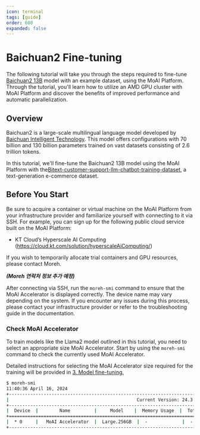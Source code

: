 ```yaml
---
icon: terminal
tags: [guide]
order: 600
expanded: false
---
```


# Baichuan2 Fine-tuning

The following tutorial will take you through the steps required to fine-tune [Baichuan2 13B](https://huggingface.co/baichuan-inc/Baichuan2-13B-Base) model with an example dataset, using the MoAI Platform. Through the tutorial, you'll learn how to utilize an AMD GPU cluster with MoAI Platform and discover the benefits of improved performance and automatic parallelization.

## Overview

Baichuan2 is a large-scale multilingual language model developed by [Baichuan Intelligent Technology](https://github.com/baichuan-inc). This model offers configurations with 70 billion and 130 billion parameters trained on vast datasets consisting of 2.6 trillion tokens.

In this tutorial, we'll fine-tune the Baichuan2 13B model using the MoAI Platform with the[Bitext-customer-support-llm-chatbot-training-dataset](https://huggingface.co/datasets/bitext/Bitext-customer-support-llm-chatbot-training-dataset), a text-generation e-commerce dataset.

## Before You Start

Be sure to acquire a container or virtual machine on the MoAI Platform from your infrastructure provider and familiarize yourself with connecting to it via SSH. For example, you can sign up for the following public cloud service built on the MoAI Platform:

- KT Cloud’s Hyperscale AI Computing (https://cloud.kt.com/solution/hyperscaleAiComputing/)

If you wish to temporarily allocate trial containers and GPU resources, please contact Moreh.

***(Moreh 연락처 정보 추가 예정)***

After connecting via SSH, run the `moreh-smi` command to ensure that the MoAI Accelerator is displayed correctly. The device name may vary depending on the system. If you encounter any issues during this process, please contact your infrastructure provider or refer to the troubleshooting guide in the documentation.

### Check MoAI Accelerator 

To train models like the Llama2 model outlined in this tutorial, you need to select an appropriate size MoAI Accelerator. Start by using the `moreh-smi` command to check the currently used MoAI Accelerator.

Detailed instructions for selecting the MoAI Accelerator size required for the training will be provided in [3. Model fine-tuning.](3_finetuning.md)

```bash
$ moreh-smi
11:40:36 April 16, 2024
+-------------------------------------------------------------------------------------------------+
|                                                Current Version: 24.3.0  Latest Version: 24.3.0  |
+-------------------------------------------------------------------------------------------------+
|  Device  |        Name         |     Model    |  Memory Usage  |  Total Memory  |  Utilization  |
+=================================================================================================+
|  * 0     |   MoAI Accelerator  |  Large.256GB  |  -             |  -             |  -            |
+-------------------------------------------------------------------------------------------------+
```

